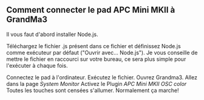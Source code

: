 ## Comment connecter le pad APC Mini MKII à GrandMa3

Il vous faut d'abord installer Node.js.

Téléchargez le fichier .js présent dans ce fichier et définissez Node.js comme exécuteur par défaut ("Ouvrir avec... Node.js"). 
Je vous conseille de mettre le fichier en raccourci sur votre bureau, ce sera plus simple pour l'exécuter à chaque fois.

Connectez le pad à l'ordinateur.
Exécutez le fichier.
Ouvrez Grandma3.
Allez dans la page *System Monitor*
Activez le Plugin *APC Mini MKII OSC color*
Toutes les touches sont censées s'allumer.
Normalement ça marche!
